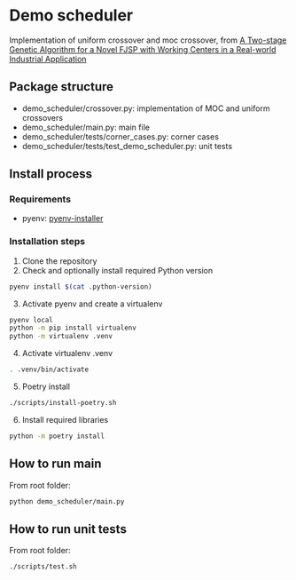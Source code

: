 # Demo scheduler
Implementation of uniform crossover and moc crossover,
from [A Two-stage Genetic Algorithm for a Novel FJSP with Working Centers
in a Real-world Industrial Application](https://www.scitepress.org/Papers/2021/106549/106549.pdf)

## Package structure
- demo_scheduler/crossover.py: implementation of MOC and uniform crossovers
- demo_scheduler/main.py: main file
- demo_scheduler/tests/corner_cases.py: corner cases
- demo_scheduler/tests/test_demo_scheduler.py: unit tests

## Install process
### Requirements
- pyenv: [pyenv-installer](https://github.com/pyenv/pyenv-installer#install)

### Installation steps
1. Clone the repository
2. Check and optionally install required Python version
```Bash
pyenv install $(cat .python-version)
```
3. Activate pyenv and create a virtualenv
```Bash
pyenv local
python -m pip install virtualenv
python -m virtualenv .venv
```
4. Activate virtualenv .venv
```Bash
. .venv/bin/activate
```
5. Poetry install
```Bash
./scripts/install-poetry.sh
```
6. Install required libraries  
```Bash
python -m poetry install
```

## How to run main
From root folder:
```Bash
python demo_scheduler/main.py
```

## How to run unit tests
From root folder:
```Bash
./scripts/test.sh
```
